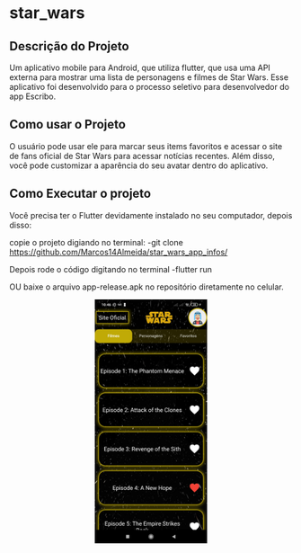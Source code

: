 # star_wars

## Descrição do Projeto 

Um aplicativo mobile para Android, que utiliza flutter, que usa uma API externa para mostrar uma lista de personagens e filmes de Star Wars. Esse aplicativo foi desenvolvido para o processo seletivo para desenvolvedor do app Escribo. 

## Como usar o Projeto 

O usuário pode usar ele para marcar seus items favoritos e acessar o site de fans oficial de Star Wars para acessar notícias recentes. Além disso, você pode customizar a aparência do seu avatar dentro do aplicativo.

## Como Executar o projeto

Você precisa ter o Flutter devidamente instalado no seu computador, depois disso: 

copie o projeto digiando no terminal:
-git clone https://github.com/Marcos14Almeida/star_wars_app_infos/

Depois rode o código digitando no terminal
-flutter run

OU baixe o arquivo app-release.apk no repositório diretamente no celular. 


<p align="center">
  <img src="https://github.com/Marcos14Almeida/star_wars_app_infos/blob/master/screenshot.jpg" width="200" title="Screenshot">
  </a>
</p>
